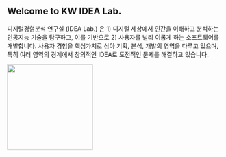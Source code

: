 ## Welcome to KW IDEA Lab.

디지털경험분석 연구실 (IDEA Lab.) 은 1) 디지털 세상에서 인간을 이해하고 분석하는 인공지능 기술을 탐구하고, 이를 기반으로 2) 사용자를 널리 이롭게 하는 소프트웨어를 개발합니다.
사용자 경험을 핵심가치로 삼아 기획, 분석, 개발의 영역을 다루고 있으며, 특히 여러 영역의 경계에서 창의적인 IDEA로 도전적인 문제를 해결하고 있습니다. 

<img src="https://github.com/kw-idea/.github/blob/main/profile/idea%20lab_%EA%B0%80%EB%A1%9C.png" height="200"/>

